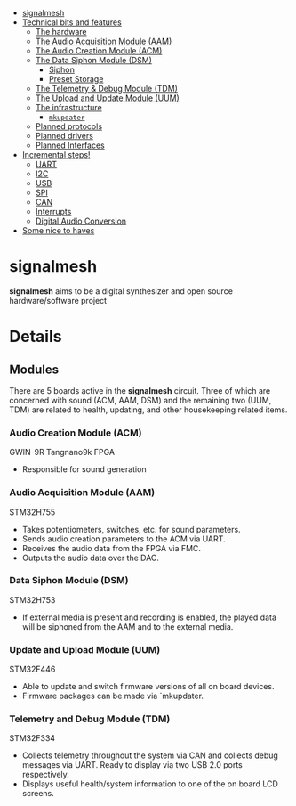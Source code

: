 - [signalmesh](#signalmesh)
- [Technical bits and features](#technical-bits-and-features)
  * [The hardware](#the-hardware)
  * [The Audio Acquisition Module (AAM)](#the-audio-acquisition-module--aam-)
  * [The Audio Creation Module (ACM)](#the-audio-creation-module--acm-)
  * [The Data Siphon Module (DSM)](#the-data-siphon-module--dsm-)
    + [Siphon](#siphon)
    + [Preset Storage](#preset-storage)
  * [The Telemetry & Debug Module (TDM)](#the-telemetry---debug-module--tdm-)
  * [The Upload and Update Module (UUM)](#the-upload-and-update-module--uum---)
  * [The infrastructure](#the-infrastructure)
    + [`mkupdater`](#-mkupdater-)
  * [Planned protocols](#planned-protocols)
  * [Planned drivers](#planned-drivers)
  * [Planned Interfaces](#planned-interfaces)
- [Incremental steps!](#incremental-steps-)
  * [UART](#uart)
  * [I2C](#i2c)
  * [USB](#usb)
  * [SPI](#spi)
  * [CAN](#can)
  * [Interrupts](#interrupts)
  * [Digital Audio Conversion](#digital-audio-conversion)
- [Some nice to haves](#some-nice-to-haves)

# signalmesh
**signalmesh** aims to be a digital synthesizer and open source
hardware/software project

# Details
## Modules
There are 5 boards active in the **signalmesh** circuit. Three of which are concerned
with sound (ACM, AAM, DSM) and the remaining two (UUM, TDM) are related to health,
updating, and other housekeeping related items.

### Audio Creation Module (ACM)
GWIN-9R Tangnano9k FPGA
* Responsible for sound generation


### Audio Acquisition Module (AAM)
STM32H755

* Takes potentiometers, switches, etc. for sound parameters.
* Sends audio creation parameters to the ACM via UART.
* Receives the audio data from the FPGA via FMC.
* Outputs the audio data over the DAC.


### Data Siphon Module (DSM)
STM32H753

* If external media is present and recording is enabled, the played data will be
siphoned from the AAM and to the external media.

### Update and Upload Module (UUM)
STM32F446

* Able to update and switch firmware versions of all on board devices.
* Firmware packages can be made via `mkupdater.

### Telemetry and Debug Module (TDM)
STM32F334

* Collects telemetry throughout the system via CAN and collects debug messages
via UART. Ready to display via two USB 2.0 ports respectively.
* Displays useful health/system information to one of the on board LCD screens.
